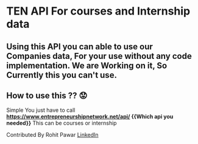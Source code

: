 # TEN API For courses and Internship data
## Using this API you can able to use our Companies data, For your use without any code implementation. We are Working on it, So Currently this you can't use.

## How to use this ?? :worried:
Simple You just have to call **https://www.entrepreneurshipnetwork.net/api/ {{Which api you needed}}** This can be courses or internship




Contributed By 
Rohit Pawar
[LinkedIn](https://www.linkedin.com/in/rohit-pawar-1a18481b2/)
